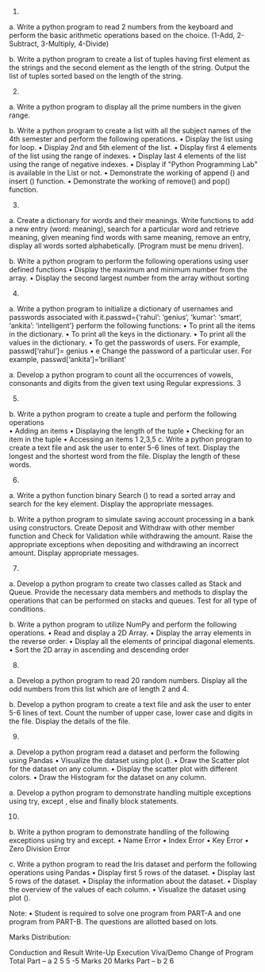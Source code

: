 1.		
a.	Write a python program to read 2 numbers from the keyboard and perform the basic arithmetic operations based on the choice. (1-Add, 2-Subtract, 3-Multiply, 4-Divide)	

b.	Write a python program to create a list of tuples having first element as the strings and the second element as the length of the string. Output the list of tuples sorted based on the length of the string.


2.		
a.	Write a python program to display all the prime numbers in the given range.

b.	Write a python program to create a list with all the subject names of the 4th semester and perform the following operations.
•	Display the list using for loop.
•	Display 2nd and 5th element of the list.
•	Display first 4 elements of the list using the range of indexes.
•	Display last 4 elements of the list using the range of negative indexes.
•	Display if "Python Programming Lab" is available in the List or not.
•	Demonstrate the working of append () and insert () function.
•	Demonstrate the working of remove() and pop() function.


3.
a.	Create a dictionary for words and their meanings. Write functions to add a new entry (word: meaning), search for a particular word and retrieve meaning, given meaning find words with same meaning, remove an entry, display all words sorted alphabetically. [Program must be menu driven].	

b.	Write a python program to perform the following operations using user defined functions
•	Display the maximum and minimum number from the array.
•	Display the second largest number from the array without sorting


4.		
a.	Write a python program to initialize a dictionary of usernames and passwords
associated with it.passwd={‘rahul’: ‘genius’, ‘kumar’: ‘smart’, ‘ankita’: ‘intelligent’} perform the following functions:
•	To print all the items in the dictionary.
•	To print all the keys in the dictionary.
•	To print all the values in the dictionary.
•	To get the passwords of users. For example, passwd[‘rahul’]= genius
•	e Change the password of a particular user. For example, passwd[‘ankita’]=‘brilliant’

a.	Develop a python program to count all the occurrences of vowels, consonants and digits from the given text using Regular expressions.	3	


5.		
b.	Write a python program to create a tuple and perform the following operations   
•	Adding an items
•	Displaying the length of the tuple
•	Checking for an item in the tuple
•	Accessing an items	1	2,3,5
	c.	Write a python program to create a text file and ask the user to enter 5-6 lines of text. Display the longest and the shortest word from the file. Display the length of these words.

6.		
a.	Write a python function binary Search () to read a sorted array and search for the key element. Display the appropriate messages.

b.	Write a python program to simulate saving account processing in a bank using constructors. Create Deposit and Withdraw with other member function and Check for Validation while withdrawing the amount. Raise the appropriate exceptions when depositing and withdrawing an incorrect amount. Display appropriate messages.


7.		
a.	Develop a python program to create two classes called as Stack and Queue. Provide the necessary data members and methods to display the operations that can be performed on stacks and queues. Test for all type of conditions.	

b.	Write a python program to utilize NumPy and perform the following operations.
•	Read and display a 2D Array.
•	Display the array elements in the reverse order.
•	Display all the elements of principal diagonal elements.
•	Sort the 2D array in ascending and descending order	


8.		
a.	Develop a python program to read 20 random numbers. Display all the odd numbers from this list which are of length 2 and 4.

b.	Develop a python program to create a text file and ask the user to enter 5-6 lines of text. Count the number of upper case, lower case and digits in the file. Display the details of the file.


9.		
a.	Develop a python program read a dataset and perform the following using Pandas 
•	Visualize the dataset using plot ().
•	Draw the Scatter plot for the dataset on any column.
•	Display the scatter plot with different colors.
•	Draw the Histogram for the dataset on any column.	

a.	Develop a python program to demonstrate handling multiple exceptions using try, except , else and finally block statements.


10.		
b.	Write a python program to demonstrate handling of the following exceptions using try and except.
•	Name Error
•	Index Error
•	Key Error
•	Zero Division Error	

c.	Write a python program to read the Iris dataset and perform the following operations using Pandas
•	Display first 5 rows of the dataset.
•	Display last 5 rows of the dataset.
•	Display the information about the dataset.
•	Display the overview of the values of each column.
•	Visualize the dataset using plot ().



Note: 
•	Student is required to solve one program from PART-A and one program from 
PART-B. The questions are allotted based on lots.


Marks Distribution:

Conduction and Result	Write-Up	Execution	Viva/Demo	Change of Program	Total
Part – a	2	5	5	-5 Marks	20 Marks
Part – b	2	6			
 


